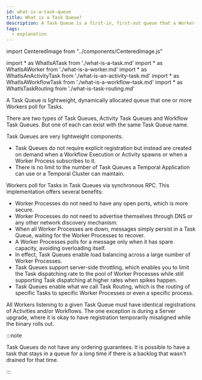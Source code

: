 ```yaml
---
id: what-is-a-task-queue
title: What is a Task Queue?
description: A Task Queue is a first-in, first-out queue that a Worker Process polls for Tasks.
tags:
  - explanation
---
```


import CenteredImage from "../components/CenteredImage.js"

<!-- prettier-ignore -->
import * as WhatIsATask from './what-is-a-task.md'
import * as WhatIsAWorker from './what-is-a-worker.md'
import * as WhatIsAnActivityTask from './what-is-an-activity-task.md'
import * as WhatIsAWorkflowTask from './what-is-a-workflow-task.md'
import * as WhatIsTaskRouting from './what-is-task-routing.md'

A Task Queue is lightweight, dynamically allocated queue that one or more <preview page={WhatIsAWorker}>Workers</preview> poll for <preview page={WhatIsATask}>Tasks</preview>.

There are two types of Task Queues, <preview page={WhatIsAnActivityTask}>Activity Task Queues</preview> and <preview page={WhatIsAWorkflowTask}>Workflow Task Queues</preview>.
But one of each can exist with the same Task Queue name.

<CenteredImage
imagePath="/diagrams/task-queue.svg"
title="Task Queue component"
imageSize="75"
/>

Task Queues are very lightweight components.

- Task Queues do not require explicit registration but instead are created on demand when a Workflow Execution or Activity spawns or when a Worker Process subscribes to it.
- There is no limit to the number of Task Queues a Temporal Application can use or a Temporal Cluster can maintain.

Workers poll for Tasks in Task Queues via synchronous RPC.
This implementation offers several benefits:

- Worker Processes do not need to have any open ports, which is more secure.
- Worker Processes do not need to advertise themselves through DNS or any other network discovery mechanism.
- When all Worker Processes are down, messages simply persist in a Task Queue, waiting for the Worker Processes to recover.
- A Worker Processes polls for a message only when it has spare capacity, avoiding overloading itself.
- In effect, Task Queues enable load balancing across a large number of Worker Processes.
- Task Queues support server-side throttling, which enables you to limit the Task dispatching rate to the pool of Worker Processes while still supporting Task dispatching at higher rates when spikes happen.
- Task Queues enable what we call <preview page={WhatIsTaskRouting}>Task Routing</preview>, which is the routing of specific Tasks to specific Worker Processes or even a specific process.

All Workers listening to a given Task Queue must have identical registrations of Activities and/or Workflows.
The one exception is during a Server upgrade, where it is okay to have registration temporarily misaligned while the binary rolls out.

:::note

Task Queues do not have any ordering guarantees.
It is possible to have a task that stays in a queue for a long time if there is a backlog that wasn't drained for that time.

:::
